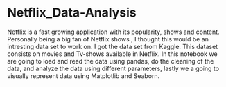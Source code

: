 # Netflix_Data-Analysis
Netflix is a fast growing application with its popularity, shows and content. Personally being a big fan of Netflix shows , I thought this would be an intresting data set to work on. I got the data set from Kaggle. This dataset consists  on movies and Tv-shows available in Netflix. In this notebook we are going to load and read the data using pandas, do the cleaning of the data, and analyze the data using different parameters, lastly we a going to visually represent data using Matplotlib and Seaborn.
